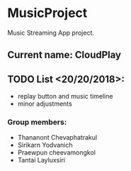 # MusicProject
Music Streaming App project.
## Current name: CloudPlay

## TODO List <20/20/2018>:
- replay button and music timeline
- minor adjustments

### Group members:
- Thananont Chevaphatrakul
- Sirikarn Yodvanich
- Praewpun cheevamongkol
- Tantai Layluxsiri

